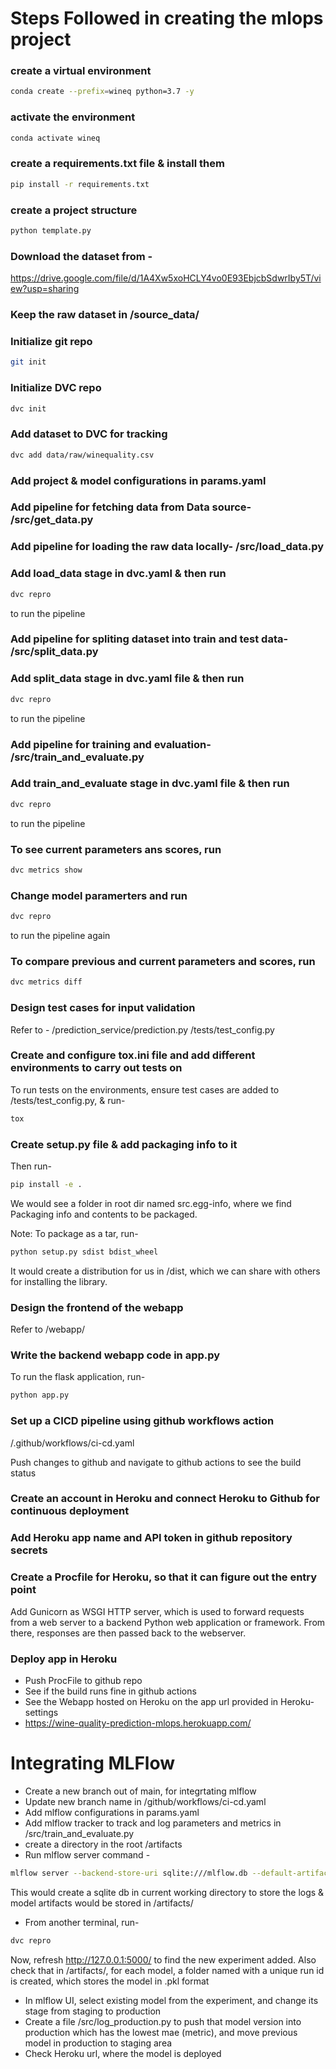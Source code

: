 # Steps Followed in creating the mlops project

### create a virtual environment

```bash
conda create --prefix=wineq python=3.7 -y
```

### activate the environment
```bash
conda activate wineq
```

### create a requirements.txt file & install them
```bash
pip install -r requirements.txt
```

### create a project structure
```bash
python template.py
```

### Download the dataset from -
https://drive.google.com/file/d/1A4Xw5xoHCLY4vo0E93EbjcbSdwrIby5T/view?usp=sharing

### Keep the raw dataset in /source_data/

### Initialize git repo
```bash
git init
```

### Initialize DVC repo
```bash
dvc init
```

### Add dataset to DVC for tracking
```bash
dvc add data/raw/winequality.csv
```

### Add project & model configurations in params.yaml

### Add pipeline for fetching data from Data source- /src/get_data.py

### Add pipeline for loading the raw data locally- /src/load_data.py

### Add load_data stage in dvc.yaml & then run
```bash
dvc repro
```
to run the pipeline

### Add pipeline for spliting dataset into train and test data- /src/split_data.py

### Add split_data stage in dvc.yaml file & then run
```bash
dvc repro
```
to run the pipeline

### Add pipeline for training and evaluation- /src/train_and_evaluate.py

### Add train_and_evaluate stage in dvc.yaml file & then run
```bash
dvc repro
```
to run the pipeline

### To see current parameters ans scores, run
```bash
dvc metrics show
```

### Change model paramerters and run
```bash
dvc repro
```
to run the pipeline again

### To compare previous and current parameters and scores, run
```bash
dvc metrics diff
```

### Design test cases for input validation
Refer to -
/prediction_service/prediction.py
/tests/test_config.py

### Create and configure tox.ini file and add different environments to carry out tests on
To run tests on the environments, ensure test cases are added to /tests/test_config.py, & run-
```bash
tox
```

### Create setup.py file & add packaging info to it
Then run-
```bash
pip install -e .
```
We would see a folder in root dir named src.egg-info, where we find Packaging info and contents to be packaged.

Note: To package as a tar, run-
```bash
python setup.py sdist bdist_wheel
```
It would create a distribution for us in /dist, which we can share with others for installing the library.

### Design the frontend of the webapp
Refer to /webapp/

### Write the backend webapp code in app.py
To run the flask application, run-
```bash
python app.py
```

### Set up a CICD pipeline using github workflows action
/.github/workflows/ci-cd.yaml

Push changes to github and navigate to github actions to see the build status

### Create an account in Heroku and connect Heroku to Github for continuous deployment

### Add Heroku app name and API token in github repository secrets

### Create a Procfile for Heroku, so that it can figure out the entry point
Add Gunicorn as WSGI HTTP server, which is used to forward requests from a web server  to a backend Python web application or framework. From there, responses are then passed back to the webserver.

### Deploy app in Heroku
- Push ProcFile to github repo
- See if the build runs fine in github actions
- See the Webapp hosted on Heroku on the app url provided in Heroku-settings
- https://wine-quality-prediction-mlops.herokuapp.com/


# Integrating MLFlow

- Create a new branch out of main, for integrtating mlflow
- Update new branch name in /github/workflows/ci-cd.yaml
- Add mlflow configurations in params.yaml
- Add mlflow tracker to track and log parameters and metrics in /src/train_and_evaluate.py
- create a directory in the root /artifacts
- Run mlflow server command -
```bash
mlflow server --backend-store-uri sqlite:///mlflow.db --default-artifact-root ./artifacts --host 127.0.0.1 -p 5000
```
This would create a sqlite db in current working directory to store the logs & model artifacts would be stored in /artifacts/
- From another terminal, run-
```bash
dvc repro
```
Now, refresh http://127.0.0.1:5000/ to find the new experiment added.
Also check that in /artifacts/, for each model, a folder named with a unique run id is created, which stores the model in .pkl format
- In mlflow UI, select existing model from the experiment, and change its stage from staging to production
- Create a file /src/log_production.py to push that model version into production which has the lowest mae (metric), and move previous model in production to staging area
- Check Heroku url, where the model is deployed
